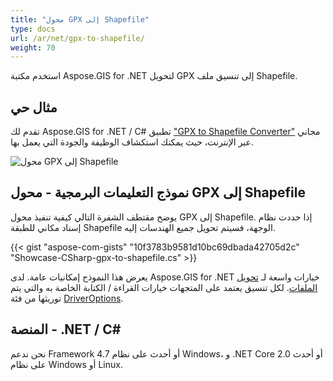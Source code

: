 ```yaml
---
title: "محول GPX إلى Shapefile"
type: docs
url: /ar/net/gpx-to-shapefile/
weight: 70
---
```


استخدم مكتبة Aspose.GIS for .NET لتحويل GPX إلى تنسيق ملف Shapefile.

## **مثال حي**

تقدم لك Aspose.GIS for .NET / C# تطبيق ["GPX to Shapefile Converter"](https://products.aspose.app/gis/conversion/gpx-to-shapefile) مجاني عبر الإنترنت، حيث يمكنك استكشاف الوظيفة والجودة التي يعمل بها.

![محول GPX إلى Shapefile](conversion.png)

## **نموذج التعليمات البرمجية - محول GPX إلى Shapefile**

يوضح مقتطف الشفرة التالي كيفية تنفيذ محول GPX إلى Shapefile. إذا حددت نظام إسناد مكاني للطبقة Shapefile الوجهة، فسيتم تحويل جميع الهندسات إليه. 

{{< gist "aspose-com-gists" "10f3783b9581d10bc69dbada42705d2c" "Showcase-CSharp-gpx-to-shapefile.cs" >}}

يعرض هذا النموذج إمكانيات عامة. لدى Aspose.GIS for .NET خيارات واسعة لـ [تحويل الملفات](https://docs.aspose.com/gis/net/vector-layers/). لكل تنسيق يعتمد على المتجهات خيارات القراءة / الكتابة الخاصة به والتي يتم توريثها من فئة [DriverOptions](https://reference.aspose.com/gis/net/aspose.gis/driveroptions).

## **المنصة - .NET / C#**

نحن ندعم Framework 4.7 أو أحدث على نظام Windows، و .NET Core 2.0 أو أحدث على نظام Windows أو Linux.
